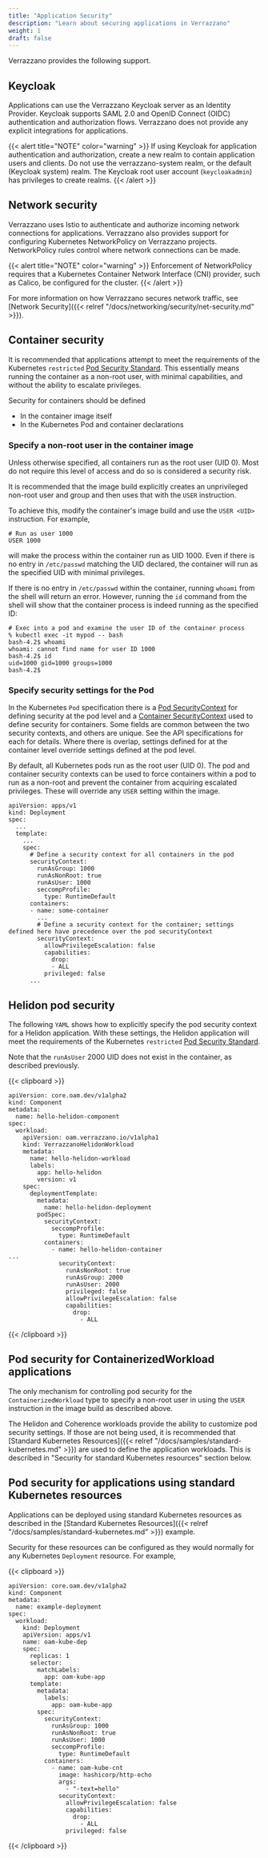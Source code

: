 ```yaml
---
title: "Application Security"
description: "Learn about securing applications in Verrazzano"
weight: 1
draft: false
---
```


Verrazzano provides the following support.

## Keycloak

Applications can use the Verrazzano Keycloak server as an Identity Provider. Keycloak supports SAML 2.0 and OpenID Connect (OIDC) authentication and authorization flows. Verrazzano does not provide any explicit integrations for applications.

{{< alert title="NOTE" color="warning" >}}
If using Keycloak for application authentication and authorization, create a new realm to contain application users and clients. Do not use the verrazzano-system realm, or the default (Keycloak system) realm. The Keycloak root user account (`keycloakadmin`) has privileges to create realms.
{{< /alert >}}

## Network security

Verrazzano uses Istio to authenticate and authorize incoming network connections for applications. Verrazzano also provides support for configuring Kubernetes NetworkPolicy on Verrazzano projects. NetworkPolicy rules control where network connections can be made.

{{< alert title="NOTE" color="warning" >}}
Enforcement of NetworkPolicy requires that a Kubernetes Container Network Interface (CNI) provider, such as Calico, be configured for the cluster.
{{< /alert >}}

For more information on how Verrazzano secures network traffic, see [Network Security]({{< relref "/docs/networking/security/net-security.md" >}}).

## Container security

It is recommended that applications attempt to meet the requirements of the Kubernetes `restricted`  [Pod Security Standard](https://kubernetes.io/docs/concepts/security/pod-security-standards/).
This essentially means running the container as a non-root user, with minimal capabilities, and without the ability to
escalate privileges.

Security for containers should be defined

- In the container image itself
- In the Kubernetes Pod and container declarations

### Specify a non-root user in the container image

Unless otherwise specified, all containers run as the root user (UID 0).  Most do not require this
level of access and do so is considered a security risk.

It is recommended that the image build explicitly creates an unprivileged non-root user and group and then uses that with the `USER` instruction.

To achieve this, modify the container's image build and use the `USER <UID>` instruction.  For example,

```
# Run as user 1000
USER 1000
```

will make the process within the container run as UID 1000.  Even if there is no entry in `/etc/passwd` matching the UID declared, 
the container will run as the specified UID with minimal privileges.  

If there is no entry in `/etc/passwd` within the container, running `whoami` from the shell will return an error.
However, running the `id` command from the shell will show that the container process is indeed running as the specified ID:

```
# Exec into a pod and examine the user ID of the container process
% kubectl exec -it mypod -- bash
bash-4.2$ whoami
whoami: cannot find name for user ID 1000
bash-4.2$ id
uid=1000 gid=1000 groups=1000
bash-4.2$ 
```


### Specify security settings for the Pod

In the Kubernetes `Pod` specification there is a [Pod SecurityContext](https://kubernetes.io/docs/reference/generated/kubernetes-api/v1.19/#podsecuritycontext-v1-core) 
for defining security at the pod level and a
[Container SecurityContext](https://kubernetes.io/docs/reference/generated/kubernetes-api/v1.19/#securitycontext-v1-core) used
to define security for containers.  Some fields are common between the two security contexts, and others are unique.  See
the API specifications for each for details.  Where there is overlap, settings defined for at the container level override 
settings defined at the pod level.    

By default, all Kubernetes pods run as the root user (UID 0).  The pod and container security contexts can be used to force
containers within a pod to run as a non-root and prevent the container from acquiring escalated privileges.  These will 
override any `USER` setting within the image.

```
apiVersion: apps/v1
kind: Deployment
spec:
  ...
  template:
    ...
    spec:
      # Define a security context for all containers in the pod 
      securityContext:
        runAsGroup: 1000
        runAsNonRoot: true
        runAsUser: 1000
        seccompProfile:
          type: RuntimeDefault
      containers:
      - name: some-container
        ...
        # Define a security context for the container; settings defined here have precedence over the pod securityContext 
        securityContext:
          allowPrivilegeEscalation: false
          capabilities:
            drop:
            - ALL
          privileged: false
      ...
```

## Helidon pod security

The following `YAML` shows how to explicitly specify the pod security context for a Helidon application.  With these settings, 
the Helidon application will meet the requirements of the Kubernetes `restricted` [Pod Security Standard](https://kubernetes.io/docs/concepts/security/pod-security-standards/).  

Note that the `runAsUser` 2000 UID does not exist in the container, as described previously.

{{< clipboard >}}
<div class="highlight">

```
apiVersion: core.oam.dev/v1alpha2
kind: Component
metadata:
  name: hello-helidon-component
spec:
  workload:
    apiVersion: oam.verrazzano.io/v1alpha1
    kind: VerrazzanoHelidonWorkload
    metadata:
      name: hello-helidon-workload
      labels:
        app: hello-helidon
        version: v1
    spec:
      deploymentTemplate:
        metadata:
          name: hello-helidon-deployment
        podSpec:
          securityContext:
            seccompProfile:
              type: RuntimeDefault
          containers:
            - name: hello-helidon-container
...
              securityContext:
                runAsNonRoot: true
                runAsGroup: 2000
                runAsUser: 2000
                privileged: false
                allowPrivilegeEscalation: false
                capabilities:
                  drop:
                    - ALL
```
{{< /clipboard >}}
</div>

## Pod security for ContainerizedWorkload applications

The only mechanism for controlling pod security for the `ContainerizedWorkload` type to specify a non-root user in 
using the `USER` instruction in the image build as described above.

The Helidon and Coherence workloads provide the ability to customize pod security settings.  If those are not being used,
it is recommended that [Standard Kubernetes Resources]({{< relref "/docs/samples/standard-kubernetes.md" >}})
are used to define the application workloads.  This is described in "Security for standard Kubernetes resources" section
below. 

## Pod security for applications using standard Kubernetes resources 

Applications can be deployed using standard Kubernetes resources as described in the [Standard Kubernetes Resources]({{< relref "/docs/samples/standard-kubernetes.md" >}})
example.

Security for these resources can be configured as they would normally for any Kubernetes `Deployment` resource.  For example,

{{< clipboard >}}
<div class="highlight">

```
apiVersion: core.oam.dev/v1alpha2
kind: Component
metadata:
  name: example-deployment
spec:
  workload:
    kind: Deployment
    apiVersion: apps/v1
    name: oam-kube-dep
    spec:
      replicas: 1
      selector:
        matchLabels:
          app: oam-kube-app
      template:
        metadata:
          labels:
            app: oam-kube-app
        spec:
          securityContext:
            runAsGroup: 1000
            runAsNonRoot: true
            runAsUser: 1000
            seccompProfile:
              type: RuntimeDefault
          containers:
            - name: oam-kube-cnt
              image: hashicorp/http-echo
              args:
                - "-text=hello"
              securityContext:
                allowPrivilegeEscalation: false
                capabilities:
                  drop:
                    - ALL
                privileged: false
```
{{< /clipboard >}}
</div>
